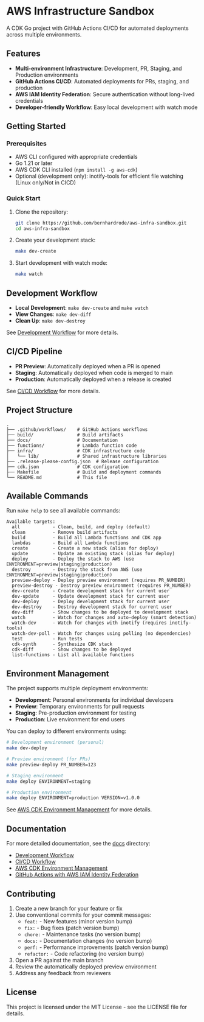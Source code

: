 # AWS Infrastructure Sandbox

A CDK Go project with GitHub Actions CI/CD for automated deployments across multiple environments.

## Features

- **Multi-environment Infrastructure**: Development, PR, Staging, and Production environments
- **GitHub Actions CI/CD**: Automated deployments for PRs, staging, and production
- **AWS IAM Identity Federation**: Secure authentication without long-lived credentials
- **Developer-friendly Workflow**: Easy local development with watch mode

## Getting Started

### Prerequisites

- AWS CLI configured with appropriate credentials
- Go 1.21 or later
- AWS CDK CLI installed (`npm install -g aws-cdk`)
- Optional (development only): inotify-tools for efficient file watching (Linux only/Not in CICD)

### Quick Start

1. Clone the repository:
   ```bash
   git clone https://github.com/bernhardrode/aws-infra-sandbox.git
   cd aws-infra-sandbox
   ```

2. Create your development stack:
   ```bash
   make dev-create
   ```

3. Start development with watch mode:
   ```bash
   make watch
   ```

## Development Workflow

- **Local Development**: `make dev-create` and `make watch`
- **View Changes**: `make dev-diff`
- **Clean Up**: `make dev-destroy`

See [Development Workflow](./docs/development-workflow.md) for more details.

## CI/CD Pipeline

- **PR Preview**: Automatically deployed when a PR is opened
- **Staging**: Automatically deployed when code is merged to main
- **Production**: Automatically deployed when a release is created

See [CI/CD Workflow](./docs/ci-cd-workflow.md) for more details.

## Project Structure

```
.
├── .github/workflows/    # GitHub Actions workflows
├── build/                # Build artifacts
├── docs/                 # Documentation
├── functions/            # Lambda function code
├── infra/                # CDK infrastructure code
│   └── lib/              # Shared infrastructure libraries
├── .release-please-config.json  # Release configuration
├── cdk.json              # CDK configuration
├── Makefile              # Build and deployment commands
└── README.md             # This file
```

## Available Commands

Run `make help` to see all available commands:

```
Available targets:
  all            - Clean, build, and deploy (default)
  clean          - Remove build artifacts
  build          - Build all Lambda functions and CDK app
  lambdas        - Build all Lambda functions
  create         - Create a new stack (alias for deploy)
  update         - Update an existing stack (alias for deploy)
  deploy         - Deploy the stack to AWS (use ENVIRONMENT=preview|staging|production)
  destroy        - Destroy the stack from AWS (use ENVIRONMENT=preview|staging|production)
  preview-deploy - Deploy preview environment (requires PR_NUMBER)
  preview-destroy - Destroy preview environment (requires PR_NUMBER)
  dev-create     - Create development stack for current user
  dev-update     - Update development stack for current user
  dev-deploy     - Deploy development stack for current user
  dev-destroy    - Destroy development stack for current user
  dev-diff       - Show changes to be deployed to development stack
  watch          - Watch for changes and auto-deploy (smart detection)
  watch-dev      - Watch for changes with inotify (requires inotify-tools)
  watch-dev-poll - Watch for changes using polling (no dependencies)
  test           - Run tests
  cdk-synth      - Synthesize CDK stack
  cdk-diff       - Show changes to be deployed
  list-functions - List all available functions
```

## Environment Management

The project supports multiple deployment environments:

- **Development**: Personal environments for individual developers
- **Preview**: Temporary environments for pull requests
- **Staging**: Pre-production environment for testing
- **Production**: Live environment for end users

You can deploy to different environments using:

```bash
# Development environment (personal)
make dev-deploy

# Preview environment (for PRs)
make preview-deploy PR_NUMBER=123

# Staging environment
make deploy ENVIRONMENT=staging

# Production environment
make deploy ENVIRONMENT=production VERSION=v1.0.0
```

See [AWS CDK Environment Management](./docs/aws-cdk-environments.md) for more details.

## Documentation

For more detailed documentation, see the [docs](./docs) directory:

- [Development Workflow](./docs/development-workflow.md)
- [CI/CD Workflow](./docs/ci-cd-workflow.md)
- [AWS CDK Environment Management](./docs/aws-cdk-environments.md)
- [GitHub Actions with AWS IAM Identity Federation](./docs/github-aws-federation.md)

## Contributing

1. Create a new branch for your feature or fix
2. Use conventional commits for your commit messages:
   - `feat:` - New features (minor version bump)
   - `fix:` - Bug fixes (patch version bump)
   - `chore:` - Maintenance tasks (no version bump)
   - `docs:` - Documentation changes (no version bump)
   - `perf:` - Performance improvements (patch version bump)
   - `refactor:` - Code refactoring (no version bump)
3. Open a PR against the main branch
4. Review the automatically deployed preview environment
5. Address any feedback from reviewers

## License

This project is licensed under the MIT License - see the LICENSE file for details.
